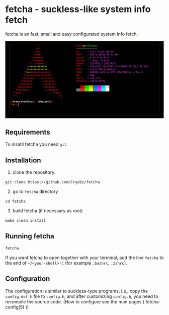# fetcha - suckless-like system info fetch
fetcha is an fast, small and easy configurated system info fetch.

![fetcha image](docs/img/fetcha.jpg)
## Requirements
To insatll fetcha you need `git`.
## Installation
1. clone the repository.
```
git clone https://github.com/Cryobs/fetcha
```
2. go to `fetcha` directory
```
cd fetcha
```
3. build fetcha (if necessary as root)
```
make clean install
```
## Running fetcha
```
fetcha
```
If you want fetcha to open together with your terminal, add the line `fetcha` to the end of `~/<your-shell>rc` (for example `.bashrc`, `.zshrc`).
## Configuration
The configuration is similar to suckless-type programs, i.e., copy the `config.def.h` file to `config.h`, and after customizing `config.h`, you need to recompile the source code. 
(How to configure see the man pages ( fetcha-config(5) ))
